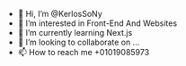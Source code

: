 - 👋 Hi, I’m @KerlosSoNy
- 👀 I’m interested in Front-End And Websites
- 🌱 I’m currently learning Next.js
- 💞️ I’m looking to collaborate on ...
- 📫 How to reach me +01019085973 


<!---
KerlosSoNy/KerlosSoNy is a ✨ special ✨ repository because its `README.md` (this file) appears on your GitHub profile.
You can click the Preview link to take a look at your changes.
--->
